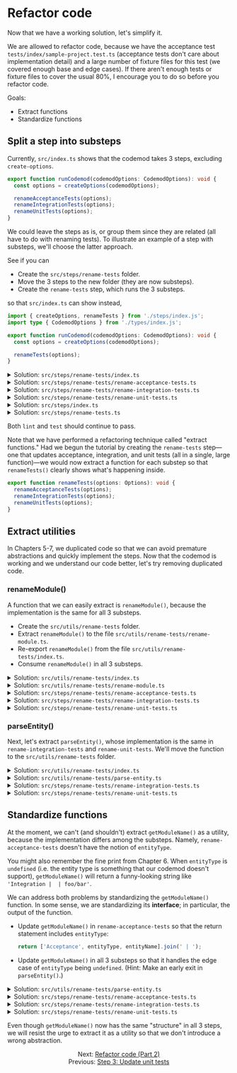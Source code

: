 # Refactor code

Now that we have a working solution, let's simplify it.

We are allowed to refactor code, because we have the acceptance test `tests/index/sample-project.test.ts` (acceptance tests don't care about implementation detail) and a large number of fixture files for this test (we covered enough base and edge cases). If there aren't enough tests or fixture files to cover the usual 80%, I encourage you to do so before you refactor code.

Goals:

- Extract functions
- Standardize functions


## Split a step into substeps

Currently, `src/index.ts` shows that the codemod takes 3 steps, excluding `create-options`.

```ts
export function runCodemod(codemodOptions: CodemodOptions): void {
  const options = createOptions(codemodOptions);

  renameAcceptanceTests(options);
  renameIntegrationTests(options);
  renameUnitTests(options);
}
```

We could leave the steps as is, or group them since they are related (all have to do with renaming tests). To illustrate an example of a step with substeps, we'll choose the latter approach.

See if you can

- Create the `src/steps/rename-tests` folder.
- Move the 3 steps to the new folder (they are now substeps).
- Create the `rename-tests` step, which runs the 3 substeps.

so that `src/index.ts` can show instead,

```ts
import { createOptions, renameTests } from './steps/index.js';
import type { CodemodOptions } from './types/index.js';

export function runCodemod(codemodOptions: CodemodOptions): void {
  const options = createOptions(codemodOptions);

  renameTests(options);
}
```

<details>

<summary>Solution: <code>src/steps/rename-tests/index.ts</code></summary>

```ts
export * from './rename-acceptance-tests.js';
export * from './rename-integration-tests.js';
export * from './rename-unit-tests.js';
```

</details>

<details>

<summary>Solution: <code>src/steps/rename-tests/rename-acceptance-tests.ts</code></summary>

The code below shows only the lines that need to be changed after we move the file.

```diff
- import type { Options } from '../types/index.js';
+ import type { Options } from '../../types/index.js';
```

</details>

<details>

<summary>Solution: <code>src/steps/rename-tests/rename-integration-tests.ts</code></summary>

The code below shows only the lines that need to be changed after we move the file.

```diff
- import type { Options } from '../types/index.js';
+ import type { Options } from '../../types/index.js';
```

</details>

<details>

<summary>Solution: <code>src/steps/rename-tests/rename-unit-tests.ts</code></summary>

The code below shows only the lines that need to be changed after we move the file.

```diff
- import type { Options } from '../types/index.js';
+ import type { Options } from '../../types/index.js';
```

</details>

<details>

<summary>Solution: <code>src/steps/index.ts</code></summary>

```diff
export * from './create-options.js';
- export * from './rename-acceptance-tests.js';
- export * from './rename-integration-tests.js';
- export * from './rename-unit-tests.js';
+ export * from './rename-tests.js';
```

</details>

<details>

<summary>Solution: <code>src/steps/rename-tests.ts</code></summary>

```ts
import type { Options } from '../types/index.js';
import {
  renameAcceptanceTests,
  renameIntegrationTests,
  renameUnitTests,
} from './rename-tests/index.js';

export function renameTests(options: Options): void {
  renameAcceptanceTests(options);
  renameIntegrationTests(options);
  renameUnitTests(options);
}
```

</details>

Both `lint` and `test` should continue to pass.

Note that we have performed a refactoring technique called "extract functions." Had we begun the tutorial by creating the `rename-tests` step—one that updates acceptance, integration, and unit tests (all in a single, large function)—we would now extract a function for each substep so that `renameTests()` clearly shows what's happening inside.

```ts
export function renameTests(options: Options): void {
  renameAcceptanceTests(options);
  renameIntegrationTests(options);
  renameUnitTests(options);
}
```


## Extract utilities

In Chapters 5-7, we duplicated code so that we can avoid premature abstractions and quickly implement the steps. Now that the codemod is working and we understand our code better, let's try removing duplicated code.


### renameModule()

A function that we can easily extract is `renameModule()`, because the implementation is the same for all 3 substeps.

- Create the `src/utils/rename-tests` folder.
- Extract `renameModule()` to the file `src/utils/rename-tests/rename-module.ts`.
- Re-export `renameModule()` from the file `src/utils/rename-tests/index.ts`.
- Consume `renameModule()` in all 3 substeps.

<details>

<summary>Solution: <code>src/utils/rename-tests/index.ts</code></summary>

```ts
export * from './rename-module.js';
```

</details>

<details>

<summary>Solution: <code>src/utils/rename-tests/rename-module.ts</code></summary>

```ts
/* eslint-disable @typescript-eslint/no-unsafe-member-access */
import { AST } from '@codemod-utils/ast-javascript';

type Data = {
  isTypeScript: boolean;
  moduleName: string;
};

export function renameModule(file: string, data: Data): string {
  const traverse = AST.traverse(data.isTypeScript);

  const ast = traverse(file, {
    visitCallExpression(node) {
      if (
        node.value.callee.type !== 'Identifier' ||
        node.value.callee.name !== 'module'
      ) {
        return false;
      }

      if (node.value.arguments.length !== 2) {
        return false;
      }

      switch (node.value.arguments[0].type) {
        case 'Literal': {
          node.value.arguments[0] = AST.builders.literal(data.moduleName);

          break;
        }

        case 'StringLiteral': {
          node.value.arguments[0] = AST.builders.stringLiteral(data.moduleName);

          break;
        }
      }

      return false;
    },
  });

  return AST.print(ast);
}
```

</details>

<details>

<summary>Solution: <code>src/steps/rename-tests/rename-acceptance-tests.ts</code></summary>

```diff
- /* eslint-disable @typescript-eslint/no-unsafe-member-access */
import { readFileSync, writeFileSync } from 'node:fs';
import { join } from 'node:path';

- import { AST } from '@codemod-utils/ast-javascript';
import { findFiles, parseFilePath } from '@codemod-utils/files';

import type { Options } from '../../types/index.js';
+ import { renameModule } from '../../utils/rename-tests/index.js';

- type Data = {
-   isTypeScript: boolean;
-   moduleName: string;
- };
- 
function getModuleName(filePath: string): string {
  // ...
}

- function renameModule(file: string, data: Data): string {
-   // ...
- }
- 
export function renameAcceptanceTests(options: Options): void {
  // ...
}
```

</details>

<details>

<summary>Solution: <code>src/steps/rename-tests/rename-integration-tests.ts</code></summary>

```diff
- /* eslint-disable @typescript-eslint/no-unsafe-member-access */
import { readFileSync, writeFileSync } from 'node:fs';
import { join } from 'node:path';

- import { AST } from '@codemod-utils/ast-javascript';
import { findFiles, parseFilePath } from '@codemod-utils/files';

import type { Options } from '../../types/index.js';
+ import { renameModule } from '../../utils/rename-tests/index.js';

- type Data = {
-   isTypeScript: boolean;
-   moduleName: string;
- };
- 
const folderToEntityType = new Map([
  // ...
]);

function parseEntity(dir: string): {
  // ...
}

function getModuleName(filePath: string): string {
  // ...
}

- function renameModule(file: string, data: Data): string {
-   // ...
- }
- 
export function renameIntegrationTests(options: Options): void {
  // ...
}
```

</details>

<details>

<summary>Solution: <code>src/steps/rename-tests/rename-unit-tests.ts</code></summary>

```diff
- /* eslint-disable @typescript-eslint/no-unsafe-member-access */
import { readFileSync, writeFileSync } from 'node:fs';
import { join } from 'node:path';

- import { AST } from '@codemod-utils/ast-javascript';
import { findFiles, parseFilePath } from '@codemod-utils/files';

import type { Options } from '../../types/index.js';
+ import { renameModule } from '../../utils/rename-tests/index.js';

- type Data = {
-   isTypeScript: boolean;
-   moduleName: string;
- };
- 
const folderToEntityType = new Map([
  // ...
]);

function parseEntity(dir: string): {
  // ...
}

function getModuleName(filePath: string): string {
  // ...
}

- function renameModule(file: string, data: Data): string {
-   // ...
- }
- 
export function renameUnitTests(options: Options): void {
  // ...
}
```

</details>


### parseEntity()

Next, let's extract `parseEntity()`, whose implementation is the same in `rename-integration-tests` and `rename-unit-tests`. We'll move the function to the `src/utils/rename-tests` folder.

<details>

<summary>Solution: <code>src/utils/rename-tests/index.ts</code></summary>

```diff
+ export * from './parse-entity.js';
export * from './rename-module.js';
```

</details>

<details>

Note, `parseEntity()` has an additional argument (`folderToEntityType`).

<summary>Solution: <code>src/utils/rename-tests/parse-entity.ts</code></summary>

```ts
export function parseEntity(
  dir: string,
  folderToEntityType: Map<string, string>,
): {
  entityType: string | undefined;
  remainingPath: string;
} {
  const [folder, ...remainingPaths] = dir.split('/');
  const entityType = folderToEntityType.get(folder!);

  return {
    entityType,
    remainingPath: remainingPaths.join('/'),
  };
}
```

</details>

<details>

<summary>Solution: <code>src/steps/rename-tests/rename-integration-tests.ts</code></summary>

```diff
import { readFileSync, writeFileSync } from 'node:fs';
import { join } from 'node:path';

import { findFiles, parseFilePath } from '@codemod-utils/files';

import type { Options } from '../../types/index.js';
- import { renameModule } from '../../utils/rename-tests/index.js';
+ import { parseEntity, renameModule } from '../../utils/rename-tests/index.js';

const folderToEntityType = new Map([
  // ...
]);

- function parseEntity(dir: string): {
-   // ...
- }
- 
function getModuleName(filePath: string): string {
  let { dir, name } = parseFilePath(filePath);

  dir = dir.replace(/^tests\/integration(\/)?/, '');
  name = name.replace(/-test$/, '');

-   const { entityType, remainingPath } = parseEntity(dir);
+   const { entityType, remainingPath } = parseEntity(dir, folderToEntityType);
  const entityName = join(remainingPath, name);

  // a.k.a. friendlyTestDescription
  return ['Integration', entityType, entityName].join(' | ');
}

export function renameIntegrationTests(options: Options): void {
  // ...
}
```

</details>

<details>

<summary>Solution: <code>src/steps/rename-tests/rename-unit-tests.ts</code></summary>

```diff
import { readFileSync, writeFileSync } from 'node:fs';
import { join } from 'node:path';

import { findFiles, parseFilePath } from '@codemod-utils/files';

import type { Options } from '../../types/index.js';
- import { renameModule } from '../../utils/rename-tests/index.js';
+ import { parseEntity, renameModule } from '../../utils/rename-tests/index.js';

const folderToEntityType = new Map([
  // ...
]);

- function parseEntity(dir: string): {
-   // ...
- }
- 
function getModuleName(filePath: string): string {
  let { dir, name } = parseFilePath(filePath);

  dir = dir.replace(/^tests\/unit(\/)?/, '');
  name = name.replace(/-test$/, '');

-   const { entityType, remainingPath } = parseEntity(dir);
+   const { entityType, remainingPath } = parseEntity(dir, folderToEntityType);
  const entityName = join(remainingPath, name);

  // a.k.a. friendlyTestDescription
  return ['Unit', entityType, entityName].join(' | ');
}

export function renameUnitTests(options: Options): void {
  // ...
}
```

</details>


## Standardize functions

At the moment, we can't (and shouldn't) extract `getModuleName()` as a utility, because the implementation differs among the substeps. Namely, `rename-acceptance-tests` doesn't have the notion of `entityType`.

You might also remember the fine print from Chapter 6. When `entityType` is `undefined` (i.e. the entity type is something that our codemod doesn't support), `getModuleName()` will return a funny-looking string like `'Integration |  | foo/bar'`.

We can address both problems by standardizing the `getModuleName()` function. In some sense, we are standardizing its **interface**; in particular, the output of the function.

- Update `getModuleName()` in `rename-acceptance-tests` so that the return statement includes `entityType`:

    ```ts
    return ['Acceptance', entityType, entityName].join(' | ');
    ```

- Update `getModuleName()` in all 3 substeps so that it handles the edge case of `entityType` being `undefined`. (Hint: Make an early exit in `parseEntity()`.)

<details>

<summary>Solution: <code>src/utils/rename-tests/parse-entity.ts</code></summary>

```diff
export function parseEntity(
  dir: string,
  folderToEntityType: Map<string, string>,
): {
  entityType: string | undefined;
  remainingPath: string;
} {
  const [folder, ...remainingPaths] = dir.split('/');
  const entityType = folderToEntityType.get(folder!);

+   if (entityType === undefined) {
+     return {
+       entityType,
+       remainingPath: dir,
+     };
+   }
+ 
  return {
    entityType,
    remainingPath: remainingPaths.join('/'),
  };
}
```

</details>

<details>

<summary>Solution: <code>src/steps/rename-tests/rename-acceptance-tests.ts</code></summary>

```diff
import { readFileSync, writeFileSync } from 'node:fs';
import { join } from 'node:path';

import { findFiles, parseFilePath } from '@codemod-utils/files';

import type { Options } from '../../types/index.js';
- import { renameModule } from '../../utils/rename-tests/index.js';
+ import { parseEntity, renameModule } from '../../utils/rename-tests/index.js';
+ 
+ const folderToEntityType = new Map<string, string>();

function getModuleName(filePath: string): string {
  let { dir, name } = parseFilePath(filePath);

  dir = dir.replace(/^tests\/acceptance(\/)?/, '');
  name = name.replace(/-test$/, '');

-   const entityName = join(dir, name);
+   const { entityType, remainingPath } = parseEntity(dir, folderToEntityType);
+   const entityName = join(remainingPath, name);

  // a.k.a. friendlyTestDescription
-   return ['Acceptance', entityName].join(' | ');
+   return ['Acceptance', entityType, entityName].filter(Boolean).join(' | ');
}

export function renameAcceptanceTests(options: Options): void {
  // ...
}
```

</details>

<details>

<summary>Solution: <code>src/steps/rename-tests/rename-integration-tests.ts</code></summary>

```diff
import { readFileSync, writeFileSync } from 'node:fs';
import { join } from 'node:path';

import { findFiles, parseFilePath } from '@codemod-utils/files';

import type { Options } from '../../types/index.js';
import { parseEntity, renameModule } from '../../utils/rename-tests/index.js';

const folderToEntityType = new Map([
  // ...
]);

function getModuleName(filePath: string): string {
  let { dir, name } = parseFilePath(filePath);

  dir = dir.replace(/^tests\/integration(\/)?/, '');
  name = name.replace(/-test$/, '');

  const { entityType, remainingPath } = parseEntity(dir, folderToEntityType);
  const entityName = join(remainingPath, name);

  // a.k.a. friendlyTestDescription
-   return ['Integration', entityType, entityName].join(' | ');
+   return ['Integration', entityType, entityName].filter(Boolean).join(' | ');
}

export function renameIntegrationTests(options: Options): void {
  // ...
}
```

</details>

<details>

<summary>Solution: <code>src/steps/rename-tests/rename-unit-tests.ts</code></summary>

```diff
import { readFileSync, writeFileSync } from 'node:fs';
import { join } from 'node:path';

import { findFiles, parseFilePath } from '@codemod-utils/files';

import type { Options } from '../../types/index.js';
import { parseEntity, renameModule } from '../../utils/rename-tests/index.js';

const folderToEntityType = new Map([
  // ...
]);

function getModuleName(filePath: string): string {
  let { dir, name } = parseFilePath(filePath);

  dir = dir.replace(/^tests\/unit(\/)?/, '');
  name = name.replace(/-test$/, '');

  const { entityType, remainingPath } = parseEntity(dir, folderToEntityType);
  const entityName = join(remainingPath, name);

  // a.k.a. friendlyTestDescription
-   return ['Unit', entityType, entityName].join(' | ');
+   return ['Unit', entityType, entityName].filter(Boolean).join(' | ');
}

export function renameUnitTests(options: Options): void {
  // ...
}
```

</details>

Even though `getModuleName()` now has the same "structure" in all 3 steps, we will resist the urge to extract it as a utility so that we don't introduce a wrong abstraction.


<div align="center">
  <div>
    Next: <a href="./09-refactor-code-part-2.md">Refactor code (Part 2)</a>
  </div>
  <div>
    Previous: <a href="./07-step-3-update-unit-tests.md">Step 3: Update unit tests</a>
  </div>
</div>
